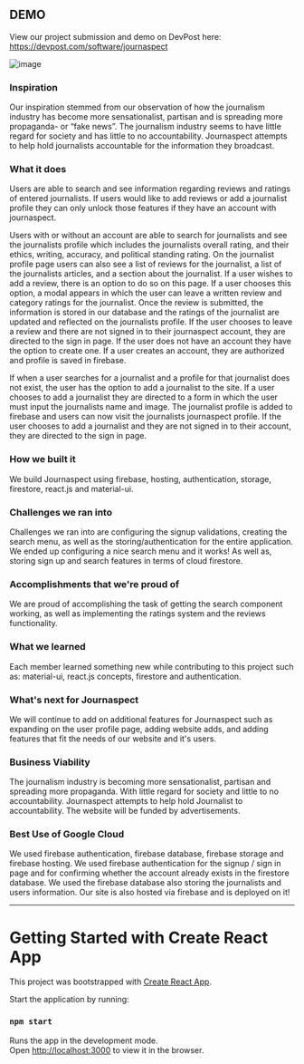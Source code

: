 

## DEMO

View our project submission and demo on DevPost here: https://devpost.com/software/journaspect

![image](https://user-images.githubusercontent.com/82968631/152710208-888191f5-85fa-4dac-b372-b3e07eafe632.png)


### Inspiration
Our inspiration stemmed from our observation of how the journalism industry has become more sensationalist, partisan and is spreading more propaganda- or “fake news”. The journalism industry seems to have little regard for society and has little to no accountability. Journaspect attempts to help hold journalists accountable for the information they broadcast.

### What it does
Users are able to search and see information regarding reviews and ratings of entered journalists. If users would like to add reviews or add a journalist profile they can only unlock those features if they have an account with journaspect.

Users with or without an account are able to search for journalists and see the journalists profile which includes the journalists overall rating, and their ethics, writing, accuracy, and political standing rating. On the journalist profile page users can also see a list of reviews for the journalist, a list of the journalists articles, and a section about the journalist. If a user wishes to add a review, there is an option to do so on this page. If a user chooses this option, a modal appears in which the user can leave a written review and category ratings for the journalist. Once the review is submitted, the information is stored in our database and the ratings of the journalist are updated and reflected on the journalists profile. If the user chooses to leave a review and there are not signed in to their journaspect account, they are directed to the sign in page. If the user does not have an account they have the option to create one. If a user creates an account, they are authorized and profile is saved in firebase.

If when a user searches for a journalist and a profile for that journalist does not exist, the user has the option to add a journalist to the site. If a user chooses to add a journalist they are directed to a form in which the user must input the journalists name and image. The journalist profile is added to firebase and users can now visit the journalists journaspect profile. If the user chooses to add a journalist and they are not signed in to their account, they are directed to the sign in page.

### How we built it
We build Journaspect using firebase, hosting, authentication, storage, firestore, react.js and material-ui.

### Challenges we ran into
Challenges we ran into are configuring the signup validations, creating the search menu, as well as the storing/authentication for the entire application. We ended up configuring a nice search menu and it works! As well as, storing sign up and search features in terms of cloud firestore.

### Accomplishments that we're proud of
We are proud of accomplishing the task of getting the search component working, as well as implementing the ratings system and the reviews functionality.

### What we learned
Each member learned something new while contributing to this project such as: material-ui, react.js concepts, firestore and authentication.

### What's next for Journaspect
We will continue to add on additional features for Journaspect such as expanding on the user profile page, adding website adds, and adding features that fit the needs of our website and it's users.

### Business Viability
The journalism industry is becoming more sensationalist, partisan and spreading more propaganda. With little regard for society and little to no accountability. Journaspect attempts to help hold Journalist to accountability. The website will be funded by advertisements.

### Best Use of Google Cloud
We used firebase authentication, firebase database, firebase storage and firebase hosting. We used firebase authentication for the signup / sign in page and for confirming whether the account already exists in the firestore database. We used the firebase database also storing the journalists and users information. Our site is also hosted via firebase and is deployed on it!


---
# Getting Started with Create React App

This project was bootstrapped with [Create React App](https://github.com/facebook/create-react-app).

Start the application by running:

### `npm start`

Runs the app in the development mode.\
Open [http://localhost:3000](http://localhost:3000) to view it in the browser.
